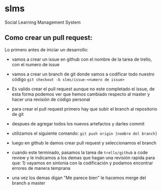 # slms
Social Learning Management System

## Como crear un pull request:

Lo primero antes de iniciar un desarrollo:

* vamos a crear un issue en github con el nombre de la tarea de trello, con el numero de issue
* vamos a crear un branch de git donde vamos a codificar todo nuestro código
`git checkout -b slms/issue-<numero de issue>`

* Es valido crear el pull request aunque no este completado el issue, de esta forma podemos ver que hemos cambiado respecto al master y hacer una revisión de código personal 
* para crear el pull request primero hay que subir el branch al repositorio de git
* despues de agregar todos los nuevos artefactos y darles commit
* utilizamos el siguiente comando:
`git push origin [nombre del branch]`
* luego en github le damos crear pull request y seleccionamos el branch
* cuando este terminado, pasamos la tarea de `trello/github` a code review y le indicamos a los demas que hagan una revisión rapida para que: 1) vayamos en sintonia con la codificación y podamos encontrar errores de manera temprana
* una vez los demas digan "Me parece bien" le hacemos merge del branch a master
